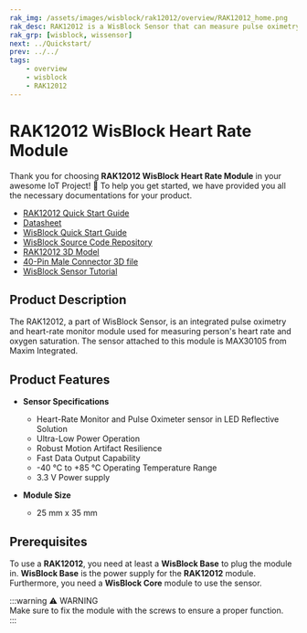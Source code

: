 ```yaml
---
rak_img: /assets/images/wisblock/rak12012/overview/RAK12012_home.png
rak_desc: RAK12012 is a WisBlock Sensor that can measure pulse oximetry and heart rate of a person.
rak_grp: [wisblock, wissensor]
next: ../Quickstart/
prev: ../../
tags:
    - overview
    - wisblock
    - RAK12012
---
```



# RAK12012 WisBlock Heart Rate Module

Thank you for choosing **RAK12012 WisBlock Heart Rate Module** in your awesome IoT Project! 🎉 To help you get started, we have provided you all the necessary documentations for your product.

* [RAK12012 Quick Start Guide](../Quickstart/)
* [Datasheet](../Datasheet/)
* <a href="../../Quickstart/" target="_blank">WisBlock Quick Start Guide</a>
* [WisBlock Source Code Repository](https://github.com/RAKWireless/WisBlock/)
* [RAK12012 3D Model](https://downloads.rakwireless.com/3D_File/WisBlock/3D_RAK12012.stp)
* [40-Pin Male Connector 3D file](https://downloads.rakwireless.com/3D_File/Accessory/WisConnector/M40S1003K6M.stp)
* [WisBlock Sensor Tutorial](/Knowledge-Hub/Learn/WisBlock-Sensor-Tutorial/)

<!--**Examples** -->

<!--For All WisBlock Core: -->
<!--* [Sample Code: RAK12012](https://github.com/RAKWireless/WisBlock/blob/master/examples/common/IO/RAK12005_WaterDetector/RAK12005_WaterDetector.ino)-->

## Product Description

The RAK12012, a part of WisBlock Sensor, is an integrated pulse oximetry and heart-rate monitor module used for measuring person's heart rate and oxygen saturation. The sensor attached to this module is MAX30105 from Maxim Integrated.


## Product Features

* **Sensor Specifications**
    * Heart-Rate Monitor and Pulse Oximeter sensor in LED Reflective Solution
    * Ultra-Low Power Operation
    * Robust Motion Artifact Resilience
    * Fast Data Output Capability
    * -40&nbsp;°C to +85&nbsp;°C Operating Temperature Range
    * 3.3&nbsp;V Power supply

* **Module Size**
    * 25&nbsp;mm x 35&nbsp;mm

## Prerequisites

To use a **RAK12012**, you need at least a **WisBlock Base** to plug the module in. **WisBlock Base** is the power supply for the **RAK12012** module. Furthermore, you need a **WisBlock Core** module to use the sensor.

:::warning ⚠️ WARNING    
Make sure to fix the module with the screws to ensure a proper function.    
:::